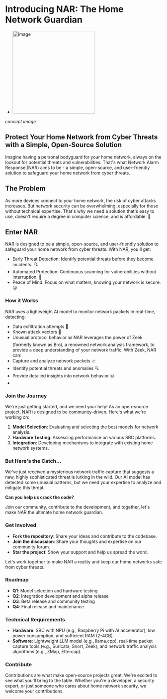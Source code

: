  # Introducing NAR: The Home Network Guardian
 * <img width="265" height="265" alt="image" src="https://github.com/user-attachments/assets/b4617fcf-bb13-4c0d-811c-d7c0813fa409" />
*concept image*
## Protect Your Home Network from Cyber Threats with a Simple, Open-Source Solution

Imagine having a personal bodyguard for your home network, always on the lookout for potential threats and vulnerabilities. That's what Network Alarm Response (NAR) aims to be - a simple, open-source, and user-friendly solution to safeguard your home network from cyber threats.

## The Problem
As more devices connect to your home network, the risk of cyber attacks increases. But network security can be overwhelming, especially for those without technical expertise. That's why we need a solution that's easy to use, doesn't require a degree in computer science, and is affordable. 🤔
## Enter NAR
NAR is designed to be a simple, open-source, and user-friendly solution to safeguard your home network from cyber threats. With NAR, you'll get:
* Early Threat Detection: Identify potential threats before they become incidents. 🔍
* Automated Protection: Continuous scanning for vulnerabilities without interruption. 🔄
* Peace of Mind: Focus on what matters, knowing your network is secure. 😌
### How it Works
NAR uses a lightweight AI model to monitor network packets in real-time, detecting:
* Data exfiltration attempts 🚫
* Known attack vectors 🚪
* Unusual protocol behavior 📊
NAR leverages the power of Zeek (formerly known as Bro), a renowned network analysis framework, to provide a deep understanding of your network traffic. With Zeek, NAR can:
* Capture and analyze network packets 📈
* Identify potential threats and anomalies 🔍
* Provide detailed insights into network behavior 📊
* 
### Join the Journey

We're just getting started, and we need your help! As an open-source project, NAR is designed to be community-driven. Here's what we're working on:

1. **Model Selection**: Evaluating and selecting the best models for network analysis.
2. **Hardware Testing**: Assessing performance on various SBC platforms.
3. **Integration**: Developing mechanisms to integrate with existing home network systems.

### But Here's the Catch...

We've just received a mysterious network traffic capture that suggests a new, highly sophisticated threat is lurking in the wild. Our AI model has detected some unusual patterns, but we need your expertise to analyze and mitigate this threat.

**Can you help us crack the code?**

Join our community, contribute to the development, and together, let's make NAR the ultimate home network guardian.

### Get Involved

* **Fork the repository**: Share your ideas and contribute to the codebase.
* **Join the discussion**: Share your thoughts and expertise on our community forum.
* **Star the project**: Show your support and help us spread the word.

Let's work together to make NAR a reality and keep our home networks safe from cyber threats.

### Roadmap

* **Q1**: Model selection and hardware testing
* **Q2**: Integration development and alpha release
* **Q3**: Beta release and community testing
* **Q4**: Final release and maintenance

### Technical Requirements

* **Hardware**: SBC with NPU (e.g., Raspberry Pi with AI accelerator), low power consumption, and sufficient RAM (2-4GB).
* **Software**: Lightweight LLM model (e.g., llama.cpp), real-time packet capture tools (e.g., Suricata, Snort, Zeek), and network traffic analysis algorithms (e.g., ZMap, Ettercap).

### Contribute

Contributions are what make open-source projects great. We're excited to see what you'll bring to the table. Whether you're a developer, a security expert, or just someone who cares about home network security, we welcome your contributions.
